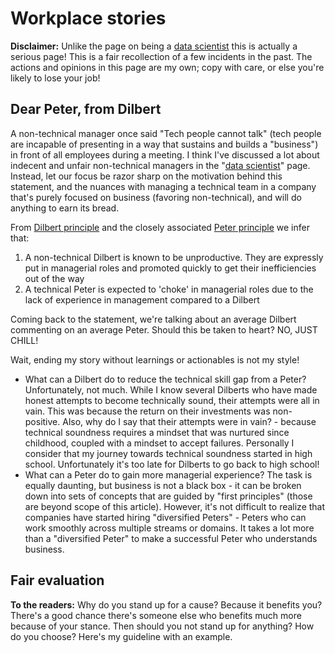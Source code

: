 # Workplace stories

**Disclaimer:** Unlike the page on being a [data scientist](data_scientist.md) this is actually a serious page! This is a fair recollection of a few incidents in the past. The actions and opinions in this page are my own; copy with care, or else you're likely to lose your job!

## Dear Peter, from Dilbert

A non-technical manager once said "Tech people cannot talk" (tech people are incapable of presenting in a way that sustains and builds a "business") in front of all employees during a meeting. I think I've discussed a lot about indecent and unfair non-technical managers in the "[data scientist](data_scientist.md)" page. Instead, let our focus be razor sharp on the motivation behind this statement, and the nuances with managing a technical team in a company that's purely focused on business (favoring non-technical), and will do anything to earn its bread.

From [Dilbert principle](https://en.wikipedia.org/wiki/Dilbert_principle) and the closely associated [Peter principle](https://en.wikipedia.org/wiki/Peter_principle) we infer that:

1. A non-technical Dilbert is known to be unproductive. They are expressly put in managerial roles and promoted quickly to get their inefficiencies out of the way
2. A technical Peter is expected to 'choke' in managerial roles due to the lack of experience in management compared to a Dilbert

Coming back to the statement, we're talking about an average Dilbert commenting on an average Peter. Should this be taken to heart? NO, JUST CHILL!

Wait, ending my story without learnings or actionables is not my style!

- What can a Dilbert do to reduce the technical skill gap from a Peter? Unfortunately, not much. While I know several Dilberts who have made honest attempts to become technically sound, their attempts were all in vain. This was because the return on their investments was non-positive. Also, why do I say that their attempts were in vain? - because technical soundness requires a mindset that was nurtured since childhood, coupled with a mindset to accept failures. Personally I consider that my journey towards technical soundness started in high school. Unfortunately it's too late for Dilberts to go back to high school!
- What can a Peter do to gain more managerial experience? The task is equally daunting, but business is not a black box - it can be broken down into sets of concepts that are guided by "first principles" (those are beyond scope of this article). However, it's not difficult to realize that companies have started hiring "diversified Peters" - Peters who can work smoothly across multiple streams or domains. It takes a lot more than a "diversified Peter" to make a successful Peter who understands business.

## Fair evaluation

**To the readers:** Why do you stand up for a cause? Because it benefits you? There's a good chance there's someone else who benefits much more because of your stance. Then should you not stand up for anything? How do you choose? Here's my guideline with an example.

